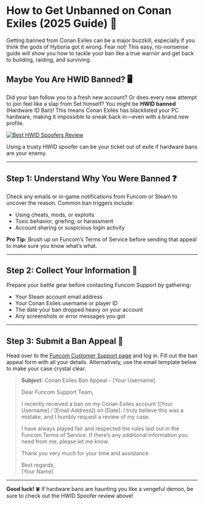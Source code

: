 # How to Get Unbanned on Conan Exiles (2025 Guide) 🏹

Getting banned from Conan Exiles can be a major buzzkill, especially if you think the gods of Hyboria got it wrong. Fear not! This easy, no-nonsense guide will show you how to tackle your ban like a true warrior and get back to building, raiding, and surviving.

## Maybe You Are HWID Banned? 🖥️

Did your ban follow you to a fresh new account? Or does every new attempt to join feel like a slap from Set himself? You might be **HWID banned** (Hardware ID Ban)! This means Conan Exiles has blacklisted your PC hardware, making it impossible to sneak back in—even with a brand new profile.

[![Best HWID Spoofers Review](https://img.shields.io/badge/Best%20HWID%20Spoofers-Read%20Review-brightgreen?style=for-the-badge&logo=origin)](https://hwid-spoofer.mystrikingly.com/)

Using a trusty HWID spoofer can be your ticket out of exile if hardware bans are your enemy.

---

## Step 1: Understand Why You Were Banned ❓

Check any emails or in-game notifications from Funcom or Steam to uncover the reason. Common ban triggers include:
- Using cheats, mods, or exploits  
- Toxic behavior, griefing, or harassment  
- Account sharing or suspicious login activity  

**Pro Tip:** Brush up on Funcom’s Terms of Service before sending that appeal to make sure you know what’s what.

---

## Step 2: Collect Your Information 📝

Prepare your battle gear before contacting Funcom Support by gathering:
- Your Steam account email address  
- Your Conan Exiles username or player ID  
- The date your ban dropped heavy on your account  
- Any screenshots or error messages you got  

---

## Step 3: Submit a Ban Appeal 📧

Head over to the [Funcom Customer Support page](https://funcom.zendesk.com/hc/en-us/requests/new) and log in. Fill out the ban appeal form with all your details. Alternatively, use the email template below to make your case crystal clear.

> **Subject:** Conan Exiles Ban Appeal - [Your Username]  
>  
> Dear Funcom Support Team,  
>  
> I recently received a ban on my Conan Exiles account ([Your Username] / [Email Address]) on [Date]. I truly believe this was a mistake, and I humbly request a review of my case.  
>  
> I have always played fair and respected the rules laid out in the Funcom Terms of Service. If there’s any additional information you need from me, please let me know.  
>  
> Thank you very much for your time and assistance.  
>  
> Best regards,  
> [Your Name]

---

**Good luck!** 🍀 If hardware bans are haunting you like a vengeful demon, be sure to check out the HWID Spoofer review above!